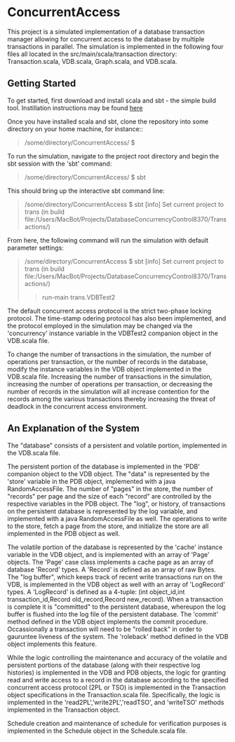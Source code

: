 # ConcurrentAccess
This project is a simulated implementation of a database transaction manager allowing for concurrent access to the database by multiple transactions in parallel. The simulation is implemented in the following four files all located in the src/main/scala/transaction directory: Transaction.scala, VDB.scala, Graph.scala, and VDB.scala.

## Getting Started

To get started, first download and install scala and sbt - the simple build tool. Instillation instructions may be found [here](https://www.scala-lang.org/download/)

Once you have installed scala and sbt, clone the repository into some directory on your home machine, for instance::

> /some/directory/ConcurrentAccess/ $

To run the simulation, navigate to the project root directory and begin the sbt session with the 'sbt' command:

> /some/directory/ConcurrentAccess/ $ sbt

This should bring up the interactive sbt command line:

> /some/directory/ConcurrentAccess $ sbt
> [info] Set current project to trans (in build file:/Users/MacBot/Projects/DatabaseConcurrencyControl8370/Transactions/)
> >

From here, the following command will run the simulation with default parameter settings:

> /some/directory/ConcurrentAccess $ sbt
> [info] Set current project to trans (in build file:/Users/MacBot/Projects/DatabaseConcurrencyControl8370/Transactions/)
> >run-main trans.VDBTest2

The default concurrent access protocol is the strict two-phase locking protocol. The time-stamp odering protocol has also been implemented, and the protocol employed in the simulation may be changed via the 'concurrency' instance variable in the VDBTest2 companion object in the VDB.scala file.

To change the number of transactions in the simulation, the number of operations per transaction, or the number of records in the database, modify the instance variables in the VDB object implemented in the VDB.scala file. Increasing the number of transactions in the simulation, increasing the number of operations per transaction, or decreasing the number of records in the simulation will all increase contention for the records among the various transactions thereby increasing the threat of deadlock in the concurrent access environment. 

## An Explanation of the System

The "database" consists of a persistent and volatile portion, implemented in the VDB.scala file.

The persistent portion of the database is implemented in the 'PDB' companion object to the VDB object. The "data" is represented by the 'store' variable in the PDB object, implemented with a java RandomAccessFile. The number of "pages" in the store, the number of "records" per page and the size of each "record" are controlled by the respective variables in the PDB object. The "log", or history, of transactions on the persistent database is represented by the log variable, and implemented with a java RandomAccessFile as well. The operations to write to the store, fetch a page from the store, and initialize the store are all implemented in the PDB object as well. 

The volatile portion of the database is represented by the 'cache' instance variable in the VDB object, and is implemented with an array of 'Page' objects. The 'Page' case class implements a cache page as an array of database 'Record' types. A 'Record' is defined as an array of raw Bytes. The "log buffer", which keeps track of recent write transactions run on the VDB, is implemented in the VDB object as well with an array of 'LogRecord' types. A 'LogRecord' is defined as a 4-tuple: (int object_id,int transaction_id,Record old_record,Record new_record). When a transaction is complete it is "committed" to the persistent database, whereupon the log buffer is flushed into the log file of the persistent database. The 'commit' method defined in the VDB object implements the commit procedure. Occassionally a transaction will need to be "rolled back" in order to gauruntee liveness of the system. The 'roleback' method defined in the VDB object implements this feature.

While the logic controlling the maintenance and accuracy of the volatile and persistent portions of the database (along with their respective log histories) is implemented in the VDB and PDB objects, the logic for granting read and write access to a record in the database according to the specified concurrent access protocol (2PL or TSO) is implemented in the Transaction object specifications in the Transaction.scala file. Specifically, the logic is implemented in the 'read2PL','write2PL','readTSO', and 'writeTSO' methods implemented in the Transaction object.

Schedule creation and maintenance of schedule for verification purposes is implemented in the Schedule object in the Schedule.scala file. 


